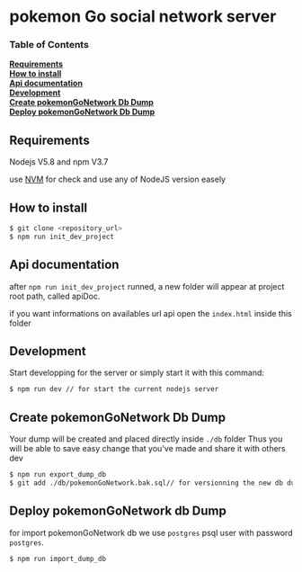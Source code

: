 # pokemon Go social network server

### Table of Contents
**[Requirements](#requirements)**  
**[How to install](#how-to-install)**  
**[Api documentation](#api-documentation)**  
**[Development](#development)**  
**[Create pokemonGoNetwork Db Dump](#create-pokemongonetwork-db-dump)**  
**[Deploy pokemonGoNetwork Db Dump](#deploy-pokemongonetwork-db-dump)**  

## Requirements

Nodejs V5.8 and npm V3.7

use [NVM](https://github.com/creationix/nvm) for check and use any of NodeJS version easely


## How to install

```bash
$ git clone <repository_url>
$ npm run init_dev_project
```
## Api documentation

after `npm run init_dev_project` runned, a new folder will appear at project root path, called apiDoc.

if you want informations on availables url api open the `index.html` inside this folder

## Development
Start developping for the server or simply start it with this command:
```bash
$ npm run dev // for start the current nodejs server
```

## Create pokemonGoNetwork Db Dump

Your dump will be created and placed directly inside `./db` folder
Thus you will be able to save easy change that you've made and share it with others dev

```bash
$ npm run export_dump_db
$ git add ./db/pokemonGoNetwork.bak.sql// for versionning the new db dump
```

## Deploy pokemonGoNetwork db Dump

for import pokemonGoNetwork db we use `postgres` psql user with password `postgres`.

```bash
$ npm run import_dump_db
```

